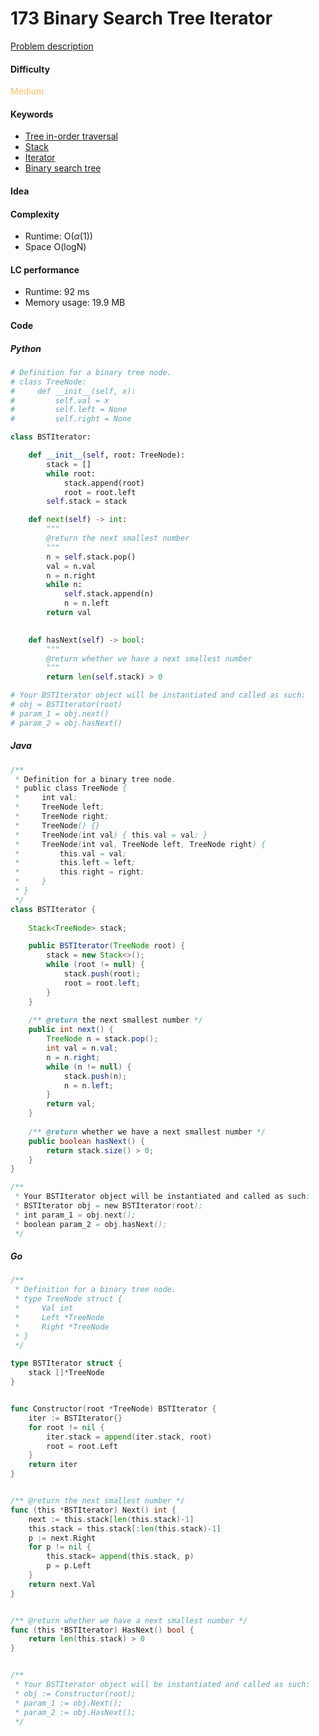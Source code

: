 173 Binary Search Tree Iterator
=======================
[Problem description](https://leetcode.com/problems/binary-search-tree-iterator/)

#### Difficulty
<span style="color:#FABC60">Medium</span>

#### Keywords
- [Tree in-order traversal](../categories/tree_inorder.md)
- [Stack](../categories/stack.md)
- [Iterator](../categories/iterator.md)
- [Binary search tree](../categories/bst.md)

#### Idea


#### Complexity
- Runtime: O($\alpha(1)$)
- Space O(logN)

#### LC performance
- Runtime: 92 ms
- Memory usage: 19.9 MB

#### Code

##### Python
```python
# Definition for a binary tree node.
# class TreeNode:
#     def __init__(self, x):
#         self.val = x
#         self.left = None
#         self.right = None

class BSTIterator:

    def __init__(self, root: TreeNode):
        stack = []
        while root:
            stack.append(root)
            root = root.left
        self.stack = stack

    def next(self) -> int:
        """
        @return the next smallest number
        """
        n = self.stack.pop()
        val = n.val
        n = n.right
        while n:
            self.stack.append(n)
            n = n.left
        return val
        

    def hasNext(self) -> bool:
        """
        @return whether we have a next smallest number
        """
        return len(self.stack) > 0

# Your BSTIterator object will be instantiated and called as such:
# obj = BSTIterator(root)
# param_1 = obj.next()
# param_2 = obj.hasNext()
```

##### Java
```java
/**
 * Definition for a binary tree node.
 * public class TreeNode {
 *     int val;
 *     TreeNode left;
 *     TreeNode right;
 *     TreeNode() {}
 *     TreeNode(int val) { this.val = val; }
 *     TreeNode(int val, TreeNode left, TreeNode right) {
 *         this.val = val;
 *         this.left = left;
 *         this.right = right;
 *     }
 * }
 */
class BSTIterator {
    
    Stack<TreeNode> stack;

    public BSTIterator(TreeNode root) {
        stack = new Stack<>();
        while (root != null) {
            stack.push(root);
            root = root.left;
        }        
    }
    
    /** @return the next smallest number */
    public int next() {
        TreeNode n = stack.pop();
        int val = n.val;
        n = n.right;
        while (n != null) {
            stack.push(n);
            n = n.left;
        }
        return val;
    }
    
    /** @return whether we have a next smallest number */
    public boolean hasNext() {
        return stack.size() > 0;
    }
}

/**
 * Your BSTIterator object will be instantiated and called as such:
 * BSTIterator obj = new BSTIterator(root);
 * int param_1 = obj.next();
 * boolean param_2 = obj.hasNext();
 */
```

##### Go
```go
/**
 * Definition for a binary tree node.
 * type TreeNode struct {
 *     Val int
 *     Left *TreeNode
 *     Right *TreeNode
 * }
 */

type BSTIterator struct {
    stack []*TreeNode
}


func Constructor(root *TreeNode) BSTIterator {
    iter := BSTIterator{}
    for root != nil {
        iter.stack = append(iter.stack, root)
        root = root.Left
    }
    return iter
}


/** @return the next smallest number */
func (this *BSTIterator) Next() int {
    next := this.stack[len(this.stack)-1]
    this.stack = this.stack[:len(this.stack)-1]
    p := next.Right
    for p != nil {
        this.stack= append(this.stack, p)
        p = p.Left
    }
    return next.Val
}


/** @return whether we have a next smallest number */
func (this *BSTIterator) HasNext() bool {
    return len(this.stack) > 0
}


/**
 * Your BSTIterator object will be instantiated and called as such:
 * obj := Constructor(root);
 * param_1 := obj.Next();
 * param_2 := obj.HasNext();
 */
```